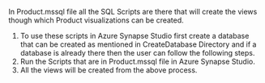 In Product.mssql file all the SQL Scripts are there that will create the views though which Product visualizations can be created.

1) To use these scripts in Azure Synapse Studio first create a database that can be created as mentioned in CreateDatabase Directory and if a database is already there then the user can follow the following steps.
2) Run the Scripts that are in Product.mssql file in Azure Synapse Studio.
3) All the views will be created from the above process.




